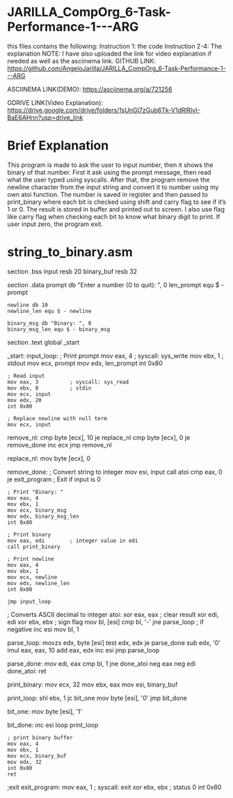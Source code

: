 # JARILLA_CompOrg_6-Task-Performance-1---ARG

this files contains the following:
Instruction 1: the code
Instruction 2-4: The explanation
NOTE: I have also uploaded the link for video explanation if needed as well as the asciinema link.
GITHUB LINK: https://github.com/AngeloJarilla/JARILLA_CompOrg_6-Task-Performance-1---ARG

ASCIINEMA LINK(DEMO): https://asciinema.org/a/721256

GDRIVE LINK(Video Explanation): https://drive.google.com/drive/folders/1sUnGI7zGub6Tk-V1dRlRlyI-BaE6AHnn?usp=drive_link

# Brief Explanation
This program is made to ask the user to input number, then it shows the binary of that number. First it ask using the prompt message, then read what the user typed using syscalls. After that, the program remove the newline character from the input string and convert it to number using my own atoi function. The number is saved in register and then passed to print_binary where each bit is checked using shift and carry flag to see if it’s 1 or 0. The result is stored in buffer and printed out to screen. I also use flag like carry flag when checking each bit to know what binary digit to print. If user input zero, the program exit.


# string_to_binary.asm
section .bss
    input resb 20
    binary_buf resb 32

section .data
    prompt db "Enter a number (0 to quit): ", 0
    len_prompt equ $ - prompt

    newline db 10
    newline_len equ $ - newline

    binary_msg db "Binary: ", 0
    binary_msg_len equ $ - binary_msg

section .text
    global _start

_start:
input_loop:
    ; Print prompt
    mov eax, 4          ; syscall: sys_write
    mov ebx, 1          ; stdout
    mov ecx, prompt
    mov edx, len_prompt
    int 0x80

    ; Read input
    mov eax, 3          ; syscall: sys_read
    mov ebx, 0          ; stdin
    mov ecx, input
    mov edx, 20
    int 0x80

    ; Replace newline with null term
    mov ecx, input
remove_nl:
    cmp byte [ecx], 10
    je replace_nl
    cmp byte [ecx], 0
    je remove_done
    inc ecx
    jmp remove_nl

replace_nl:
    mov byte [ecx], 0

remove_done:
    ; Convert string to integer
    mov esi, input
    call atoi
    cmp eax, 0
    je exit_program     ; Exit if input is 0

    ; Print "Binary: "
    mov eax, 4
    mov ebx, 1
    mov ecx, binary_msg
    mov edx, binary_msg_len
    int 0x80

    ; Print binary
    mov eax, edi        ; integer value in edi
    call print_binary

    ; Print newline
    mov eax, 4
    mov ebx, 1
    mov ecx, newline
    mov edx, newline_len
    int 0x80

    jmp input_loop

; Converts ASCII decimal to integer
atoi:
    xor eax, eax        ; clear result
    xor edi, edi
    xor ebx, ebx        ; sign flag
    mov bl, [esi]
    cmp bl, '-'
    jne parse_loop
    ; if negative
    inc esi
    mov bl, 1

parse_loop:
    movzx edx, byte [esi]
    test edx, edx
    je parse_done
    sub edx, '0'
    imul eax, eax, 10
    add eax, edx
    inc esi
    jmp parse_loop

parse_done:
    mov edi, eax
    cmp bl, 1
    jne done_atoi
    neg eax
    neg edi
done_atoi:
    ret

print_binary:
    mov ecx, 32
    mov ebx, eax
    mov esi, binary_buf

print_loop:
    shl ebx, 1
    jc bit_one
    mov byte [esi], '0'
    jmp bit_done

bit_one:
    mov byte [esi], '1'

bit_done:
    inc esi
    loop print_loop

    ; print binary buffer
    mov eax, 4
    mov ebx, 1
    mov ecx, binary_buf
    mov edx, 32
    int 0x80
    ret

;exit
exit_program:
    mov eax, 1          ; syscall: exit
    xor ebx, ebx        ; status 0
    int 0x80
